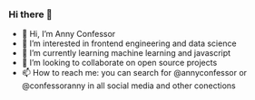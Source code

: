 ### Hi there 👋

- 👋 Hi, I’m Anny Confessor
- 👀 I’m interested in frontend engineering and data science
- 🌱 I’m currently learning machine learning and javascript
- 💞️ I’m looking to collaborate on open source projects
- 📫 How to reach me: you can search for @annyconfessor or @confessoranny in all social media and other conections

<!--
**Confessoranny/Confessoranny** is a ✨ _special_ ✨ repository because its `README.md` (this file) appears on your GitHub profile.

Here are some ideas to get you started:

- 🔭 I’m currently working on ...
- 🌱 I’m currently learning ...
- 👯 I’m looking to collaborate on ...
- 🤔 I’m looking for help with ...
- 💬 Ask me about ...
- 📫 How to reach me: ...
- 😄 Pronouns: ...
- ⚡ Fun fact: ...
-->
